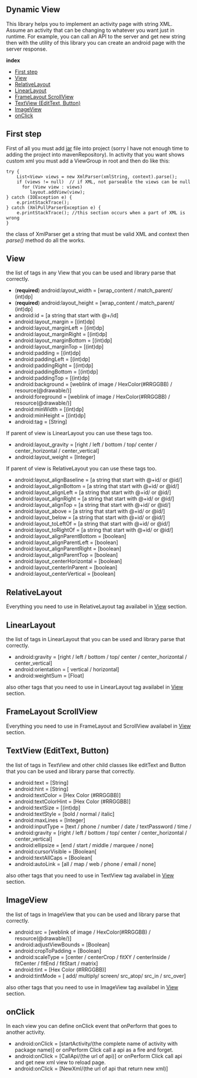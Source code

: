 ## Dynamic View
This library helps you to implement an activity page with string XML. Assume an activity that can be changing to whatever you want just in runtime. For example, you can call an API to the server and get new string then with the utility of this library you can create an android page with the server response.

**index**

 - [First step](https://github.com/samiazar/DynamicView#first-step)
 - [View](https://github.com/samiazar/DynamicView#view)
 - [RelativeLayout](https://github.com/samiazar/DynamicView#relativelayout)
 - [LinearLayout](https://github.com/samiazar/DynamicView#linearlayout)
 - [FrameLayout ScrollView](https://github.com/samiazar/DynamicView#FrameLayout-ScrollView)
 - [TextView (EditText, Button)](https://github.com/samiazar/DynamicView#TextView-%28EditText,-Button%29)
 - [ImageView](https://github.com/samiazar/DynamicView#imageview)
 - [onClick](https://github.com/samiazar/DynamicView#onclick)
## First step
First of all you must add [jar](https://github.com/samiazar/DynamicView/blob/master/library/dynamicView-library.jar) file into project (sorry I have not enough time to adding the project into mavenRepository).
 In activity that you want shows custom xml you must add a ViewGroup in root and then do like this:
 
    try {  
        List<View> views = new XmlParser(xmlString, context).parse();  
        if (views != null)  // if XML, not parseable the views can be null
          for (View view : views)  
             layout.addView(view);
    } catch (IOException e) {  
        e.printStackTrace();  
    } catch (XmlPullParserException e) {  
        e.printStackTrace(); //this section occurs when a part of XML is wrong
    } 
the class of XmlParser get a string that must be valid XML and context then *parse()* method do all the works.
## View
the list of tags in any View that you can be used and library parse that correctly.
 - (**required**) android:layout_width = [wrap_content / match_parent/ (int)dp]
 - (**required**) android:layout_height = [wrap_content / match_parent/ (int)dp] 
 - android:id = [a string that start with @+/id]
 - android:layout_margin = [(int)dp]
 - android:layout_marginLeft = [(int)dp]
 - android:layout_marginRight = [(int)dp]
 - android:layout_marginBottom = [(int)dp]
 - android:layout_marginTop = [(int)dp]
 - android:padding = [(int)dp]
 - android:paddingLeft = [(int)dp]
 - android:paddingRight = [(int)dp]
 - android:paddingBottom = [(int)dp]
 - android:paddingTop = [(int)dp]
 - android:background = [weblink of image / HexColor(#RRGGBB) / resource(@drawable/)]
 - android:foreground = [weblink of image / HexColor(#RRGGBB) / resource(@drawable/)]
 - android:minWidth = [(int)dp]
 - android:minHeight = [(int)dp]
 - android:tag = [String]

 If parent of view is LinearLayout you can use these tags too.
 
 - android:layout_gravity = [right / left / bottom / top/ center / center_horizontal / center_vertical]
 - android:layout_weight = [Integer]
 
 If parent of view is RelativeLayout you can use these tags too.
 
 - android:layout_alignBaseline = [a string that start with @+id/ or @id/]
- android:layout_alignBottom = [a string that start with @+id/ or @id/]
- android:layout_alignLeft = [a string that start with @+id/ or @id/]
- android:layout_alignRight = [a string that start with @+id/ or @id/]
- android:layout_alignTop = [a string that start with @+id/ or @id/]
- android:layout_above = [a string that start with @+id/ or @id/]
- android:layout_below = [a string that start with @+id/ or @id/]
- android:layout_toLeftOf = [a string that start with @+id/ or @id/]
- android:layout_toRightOf = [a string that start with @+id/ or @id/]
- android:layout_alignParentBottom = [boolean]
- android:layout_alignParentLeft = [boolean]
- android:layout_alignParentRight = [boolean]
- android:layout_alignParentTop = [boolean]
- android:layout_centerHorizontal = [boolean]
- android:layout_centerInParent = [boolean]
- android:layout_centerVertical = [boolean]

## RelativeLayout
Everything you need to use in RelativeLayout tag availabel in [View](https://github.com/samiazar/DynamicView#view) section.
## LinearLayout
the list of tags in LinearLayout that you can be used and library parse that correctly.

 - android:gravity = [right / left / bottom / top/ center / center_horizontal / center_vertical]
 - android:orientation = [ vertical / horizontal]
 - android:weightSum = [Float]

also other tags that you need to use in LinearLayout tag availabel in [View](https://github.com/samiazar/DynamicView#view) section.
## FrameLayout ScrollView
Everything you need to use in FrameLayout and ScrollView availabel in [View](https://github.com/samiazar/DynamicView#view) section.
## TextView (EditText, Button)
the list of tags in TextView and other child classes like editText and Button that you can be used and library parse that correctly.

 - android:text = [String]
 - android:hint = [String]
 - android:textColor = [Hex Color (#RRGGBB)]
 - android:textColorHint = [Hex Color (#RRGGBB)]
 - android:textSize = [(int)dp]
 - android:textStyle = [bold / normal / italic]
 - android:maxLines = [Integer]
 - android:inputType = [text / phone / number / date / textPassword / time / 
 - android:gravity = [right / left / bottom / top/ center / center_horizontal / center_vertical]
 - android:ellipsize = [end / start / middle / marquee / none]
 - android:cursorVisible = [Boolean[
 - android:textAllCaps = [Boolean[
 - android:autoLink = [all / map / web / phone / email / none]

also other tags that you need to use in TextView tag availabel in [View](https://github.com/samiazar/DynamicView#view) section.
## ImageView

the list of tags in ImageView that you can be used and library parse that correctly.

 - android:src = [weblink of image / HexColor(#RRGGBB) / resource(@drawable/)]
 - android:adjustViewBounds = [Boolean]
 - android:cropToPadding = [Boolean]
 - android:scaleType = [center / centerCrop / fitXY / centerInside / fitCenter / fitEnd / fitStart / matrix]
 - android:tint = [Hex Color (#RRGGBB)]
 - android:tintMode = [ add/ multiply/ screen/ src_atop/ src_in / src_over]

also other tags that you need to use in ImageView tag availabel in [View](https://github.com/samiazar/DynamicView#view) section.

## onClick
In each view you can define onClick event that onPerform that goes to another activity.
- android:onClick = [startActivity/(the complete name of activity with package name)]
or onPerform Click call a api as a fire and forget.
- android:onClick = [CallApi/(the url of api)]
or onPerform Click call api and get new xml view to reload page.
- android:onClick = [NewXml/(the url of api that return new xml)]
